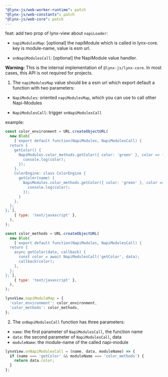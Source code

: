 ```yaml
---
"@lynx-js/web-worker-runtime": patch
"@lynx-js/web-constants": patch
"@lynx-js/web-core": patch
---
```


feat: add two prop of lynx-view about `napiLoader`:

- `napiModulesMap`: [optional] the napiModule which is called in lynx-core. key is module-name, value is esm url.

- `onNapiModulesCall`: [optional] the NapiModule value handler.

**Warning:** This is the internal implementation of `@lynx-js/lynx-core`. In most cases, this API is not required for projects.

1. The `napiModulesMap` value should be a esm url which export default a function with two parameters:

- `NapiModules`: oriented `napiModulesMap`, which you can use to call other Napi-Modules

- `NapiModulesCall`: trigger `onNapiModulesCall`

example:

```js
const color_environment = URL.createObjectURL(
  new Blob(
    [`export default function(NapiModules, NapiModulesCall) {
  return {
    getColor() {
      NapiModules.color_methods.getColor({ color: 'green' }, color => {
        console.log(color);
      });
    },
    ColorEngine: class ColorEngine {
      getColor(name) {
        NapiModules.color_methods.getColor({ color: 'green' }, color => {
          console.log(color);
        });
      }
    },
  };
};`],
    { type: 'text/javascript' },
  ),
);

const color_methods = URL.createObjectURL(
  new Blob(
    [`export default function(NapiModules, NapiModulesCall) {
  return {
    async getColor(data, callback) {
      const color = await NapiModulesCall('getColor', data);
      callback(color);
    },
  };
};`],
    { type: 'text/javascript' },
  ),
);

lynxView.napiModuleMap = {
  'color_environment': color_environment,
  'color_methods': color_methods,
};
```

2. The `onNapiModulesCall` function has three parameters:

- `name`: the first parameter of `NapiModulesCall`, the function name
- `data`: the second parameter of `NapiModulesCall`, data
- `moduleName`: the module-name of the called napi-module

```js
lynxView.onNapiModulesCall = (name, data, moduleName) => {
  if (name === 'getColor' && moduleName === 'color_methods') {
    return data.color;
  }
};
```
